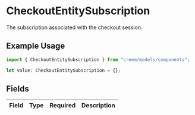 # CheckoutEntitySubscription

The subscription associated with the checkout session.

## Example Usage

```typescript
import { CheckoutEntitySubscription } from "creem/models/components";

let value: CheckoutEntitySubscription = {};
```

## Fields

| Field       | Type        | Required    | Description |
| ----------- | ----------- | ----------- | ----------- |